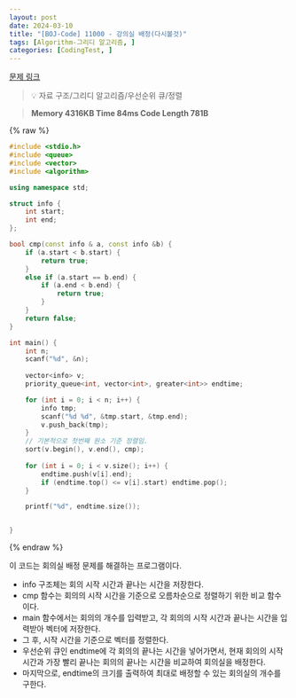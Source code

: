 ```yaml
---
layout: post
date: 2024-03-10
title: "[BOJ-Code] 11000 - 강의실 배정(다시볼것)"
tags: [Algorithm-그리디 알고리즘, ]
categories: [CodingTest, ]
---
```



[문제 링크](https://www.acmicpc.net/problem/11000)


> 💡 자료 구조/그리디 알고리즘/우선순위 큐/정렬


> **Memory   4316KB                                   Time   84ms                                Code Length   781B**



{% raw %}
```c++
#include <stdio.h>
#include <queue>
#include <vector>
#include <algorithm>

using namespace std;

struct info {
	int start;
	int end;
};

bool cmp(const info & a, const info &b) {
	if (a.start < b.start) {
		return true;
	}
	else if (a.start == b.end) {
		if (a.end < b.end) {
			return true;
		}
	}
	return false;
}

int main() {
	int n;
	scanf("%d", &n);
	
	vector<info> v;
	priority_queue<int, vector<int>, greater<int>> endtime;

	for (int i = 0; i < n; i++) {
		info tmp;
		scanf("%d %d", &tmp.start, &tmp.end);
		v.push_back(tmp);
	}
	// 기본적으로 첫번째 원소 기준 정렬임.
	sort(v.begin(), v.end(), cmp);
	
	for (int i = 0; i < v.size(); i++) {
		endtime.push(v[i].end);
		if (endtime.top() <= v[i].start) endtime.pop();
	}

	printf("%d", endtime.size());


}
```
{% endraw %}



이 코드는 회의실 배정 문제를 해결하는 프로그램이다.

- info 구조체는 회의 시작 시간과 끝나는 시간을 저장한다.
- cmp 함수는 회의의 시작 시간을 기준으로 오름차순으로 정렬하기 위한 비교 함수이다.
- main 함수에서는 회의의 개수를 입력받고, 각 회의의 시작 시간과 끝나는 시간을 입력받아 벡터에 저장한다.
- 그 후, 시작 시간을 기준으로 벡터를 정렬한다.
- 우선순위 큐인 endtime에 각 회의의 끝나는 시간을 넣어가면서, 현재 회의의 시작 시간과 가장 빨리 끝나는 회의의 끝나는 시간을 비교하여 회의실을 배정한다.
- 마지막으로, endtime의 크기를 출력하여 최대로 배정할 수 있는 회의실의 개수를 구한다.

